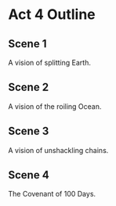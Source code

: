# Act 4 Outline

## Scene 1

A vision of splitting Earth.

## Scene 2

A vision of the roiling Ocean.

## Scene 3

A vision of unshackling chains.

## Scene 4

The Covenant of 100 Days.
